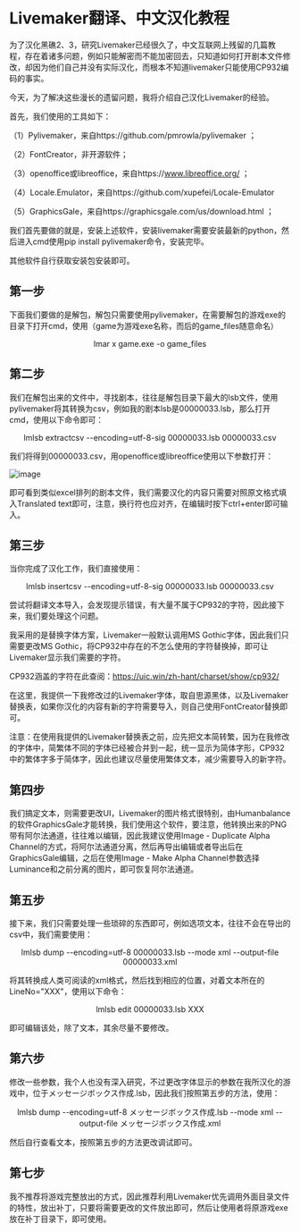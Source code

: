 # Livemaker翻译、中文汉化教程

为了汉化黑礁2、3，研究Livemaker已经很久了，中文互联网上残留的几篇教程，存在着诸多问题，例如只能解密而不能加密回去，只知道如何打开剧本文件修改，却因为他们自己并没有实际汉化，而根本不知道livemaker只能使用CP932编码的事实。

今天，为了解决这些漫长的遗留问题，我将介绍自己汉化Livemaker的经验。

首先，我们使用的工具如下：

（1）Pylivemaker，来自https://github.com/pmrowla/pylivemaker ；

（2）FontCreator，非开源软件；

（3）openoffice或libreoffice，来自https://www.libreoffice.org/ ；

（4）Locale.Emulator，来自https://github.com/xupefei/Locale-Emulator 
      
（5）GraphicsGale，来自https://graphicsgale.com/us/download.html ；


我们首先要做的就是，安装上述软件，安装livemaker需要安装最新的python，然后进入cmd使用pip install pylivemaker命令，安装完毕。

其他软件自行获取安装包安装即可。


## 第一步

下面我们要做的是解包，解包只需要使用pylivemaker，在需要解包的游戏exe的目录下打开cmd，使用（game为游戏exe名称，而后的game_files随意命名）

<p align="center">lmar x game.exe -o game_files</p>




## 第二步

我们在解包出来的文件中，寻找剧本，往往是解包目录下最大的lsb文件，使用pylivemaker将其转换为csv，例如我的剧本lsb是00000033.lsb，那么打开cmd，使用以下命令即可：

<p align="center">lmlsb extractcsv --encoding=utf-8-sig 00000033.lsb 00000033.csv</p>

我们将得到00000033.csv，用openoffice或libreoffice使用以下参数打开：
      
![image](https://github.com/CyanidEEEEE/Livmaker-chinese-tl/blob/main/1.png)

即可看到类似excel排列的剧本文件，我们需要汉化的内容只需要对照原文格式填入Translated text即可，注意，换行符也应对齐，在编辑时按下ctrl+enter即可输入。


## 第三步

当你完成了汉化工作，我们直接使用：

<p align="center">lmlsb insertcsv --encoding=utf-8-sig 00000033.lsb 00000033.csv</p>

尝试将翻译文本导入，会发现提示错误，有大量不属于CP932的字符，因此接下来，我们要处理这个问题。

我采用的是替换字体方案，Livemaker一般默认调用MS Gothic字体，因此我们只需要更改MS Gothic，将CP932中存在的不怎么使用的字符替换掉，即可让Livemaker显示我们需要的字符。

CP932涵盖的字符在此查阅：https://uic.win/zh-hant/charset/show/cp932/

在这里，我提供一下我修改过的Livemaker字体，取自思源黑体，以及Livemaker替换表，如果你汉化的内容有新的字符需要导入，则自己使用FontCreator替换即可。

注意：在使用我提供的Livemaker替换表之前，应先把文本简转繁，因为在我修改的字体中，简繁体不同的字体已经被合并到一起，统一显示为简体字形，CP932中的繁体字多于简体字，因此也建议尽量使用繁体文本，减少需要导入的新字符。


## 第四步

我们搞定文本，则需要更改UI，Livemaker的图片格式很特别，由Humanbalance的软件GraphicsGale才能转换，我们使用这个软件，要注意，他转换出来的PNG带有阿尔法通道，往往难以编辑，因此我建议使用Image - Duplicate Alpha Channel的方式，将阿尔法通道分离，然后再导出编辑或者导出后在GraphicsGale编辑，之后在使用Image - Make Alpha Channel参数选择Luminance和之前分离的图片，即可恢复阿尔法通道。


## 第五步

接下来，我们只需要处理一些琐碎的东西即可，例如选项文本，往往不会在导出的csv中，我们需要使用：

<p align="center">lmlsb dump --encoding=utf-8 00000033.lsb --mode xml --output-file 00000033.xml</p>

将其转换成人类可阅读的xml格式，然后找到相应的位置，对着文本所在的LineNo="XXX"，使用以下命令：

<p align="center">lmlsb edit 00000033.lsb XXX</p>

即可编辑该处，除了文本，其余尽量不要修改。



## 第六步

修改一些参数，我个人也没有深入研究，不过更改字体显示的参数在我所汉化的游戏中，位于メッセージボックス作成.lsb，因此我们按照第五步的方法，使用：

<p align="center">lmlsb dump --encoding=utf-8 メッセージボックス作成.lsb --mode xml --output-file メッセージボックス作成.xml</p>

然后自行查看文本，按照第五步的方法更改调试即可。


## 第七步
 
我不推荐将游戏完整放出的方式，因此推荐利用Livemaker优先调用外面目录文件的特性，放出补丁，只要将需要更改的文件放出即可，然后让使用者将原游戏exe放在补丁目录下，即可使用。
